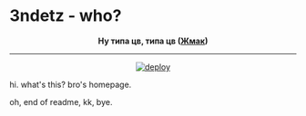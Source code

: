 # 3ndetz - who?

<div align="center">

**Ну типа цв, типа цв ([Жмак](https://3ndetz.github.io/))**

---

[![deploy](https://github.com/3ndetz/3ndetz.github.io/actions/workflows/deploy.yml/badge.svg)](https://github.com/3ndetz/3ndetz.github.io/actions/workflows/deploy.yml)

</div>

hi. what's this? bro's homepage.

oh, end of readme, kk, bye.
